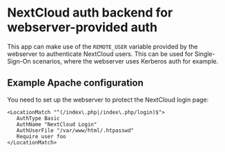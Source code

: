 # NextCloud auth backend for webserver-provided auth

This app can make use of the `REMOTE_USER` variable provided by the webserver
to authenticate NextCloud users. This can be used for Single-Sign-On scenarios,
where the webserver uses Kerberos auth for example.

## Example Apache configuration

You need to set up the webserver to protect the NextCloud login page:

```
<LocationMatch "^(/index\.php|/index\.php/login)$">
   AuthType Basic
   AuthName "NextCloud Login"
   AuthUserFile "/var/www/html/.htpasswd"
   Require user foo
</LocationMatch>
```
